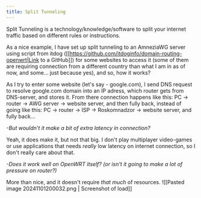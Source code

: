 ```yaml
---
title: Split Tunneling
---
```

Split Tunneling is a technology/knowledge/software to split your internet traffic based on different rules or instructions.

As a nice example, I have set up split tunneling to an AmneziaWG server using script from itdog ([[https://github.com/itdoginfo/domain-routing-openwrt|Link to a GitHub]]) for some websites to access it (some of them are requiring connection from a different country than what I am in as of now, and some... just because yes), and so, how it works?

As I try to enter some website (let's say - google.com), I send DNS request to resolve google.com domain into an IP adress, which router gets from DNS-server, and stores it. From there connection happens like this: PC -> router -> AWG server -> website server, and then fully back, instead of going like this: PC -> router -> ISP -> Roskomnadzor -> website server, and fully back...

*-But wouldn't it make a bit of extra latency in connection?*

Yeah, it does make it, but not that big. I don't play multiplayer video-games or use applications that needs *really* low latency on internet connection, so I don't really care about that.

*-Does it work well on OpenWRT itself? (or isn't it going to make a lot of pressure on router?)*

More than nice, and it doesn't require *that much* of resources.
![[Pasted image 20241101200032.png | Screenshot of load]]
